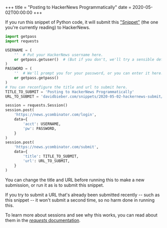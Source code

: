 +++
title = "Posting to HackerNews Programmatically"
date = 2020-05-02T00:00:00
+++

If you run this snippet of Python code, it will submit this ["Snippet"](https://davidbieber.com/snippets/) (the one you're currently reading) to HackerNews.

```python
import getpass
import requests

USERNAME = (
    ''  # Put your HackerNews username here.
    or getpass.getuser()  # (But if you don't, we'll try a sensible default.)
)
PASSWORD = (
    ''  # We'll prompt you for your password, or you can enter it here.
    or getpass.getpass()
)
# You can reconfigure the title and url to submit here.
TITLE_TO_SUBMIT = 'Posting to HackerNews Programmatically'
URL_TO_SUBMIT = 'davidbieber.com/snippets/2020-05-02-hackernews-submit/'

session = requests.Session()
session.post(
    'https://news.ycombinator.com/login',
    data={
        'acct': USERNAME,
        'pw': PASSWORD,
    }
)
session.post(
    'https://news.ycombinator.com/submit',
    data={
        'title': TITLE_TO_SUBMIT,
        'url': URL_TO_SUBMIT,
    }
)
```

You can change the title and URL before running this to make a new submission, or run it as is to submit this snippet.

If you try to submit a URL that's already been submitted recently -- such as this snippet -- it won't submit a second time, so no harm done in running this.

To learn more about sessions and see why this works, you can read about them in the [_requests_ documentation](https://requests.readthedocs.io/en/master/user/advanced/).
